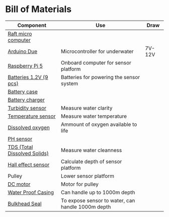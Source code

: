 # Bill of Materials

|Component|Use|Draw|
|-|-|-|
[Raft micro computer](https://docs.arduino.cc/hardware/due/)||
|[Arduino Due](https://www.amazon.se/Arduino-AG-utvecklingskort-Due-A000062/dp/B08933P95J?source=ps-sl-shoppingads-lpcontext&ref_=fplfs&psc=1&smid=ANU9KP01APNAG)|Microcontroller for underwater|7V-12V|
[Raspberry Pi 5](https://se.farnell.com/raspberry-pi/rpi5-8gb-single/rpi-5-board-2-4ghz-8gb-arm-cortex/dp/4256000)|Onboard computer for sensor platform||
[Batteries 1.2V (9 pcs)](https://www.digikey.se/sv/products/detail/energizer-battery-company/NH15BP-8/4477694)|Batteries for powering the sensor system||
[Battery case](https://www.digikey.se/sv/products/detail/mpd-memory-protection-devices/BH28AAW/2439344)|||
[Battery charger](https://www.digikey.se/sv/products/detail/sparkfun-electronics/16718/16915572)|||
[Turbidity sensor](https://se.farnell.com/seeed-studio/101020752/turbidity-sensor-board-arduino/dp/4007740)|Measure water clarity||
[Temperature sensor](https://se.farnell.com/dfrobot/dfr0198/temp-sensor-probe-6mm-x-35mm-ss/dp/3517904)|Measure water temperature||
[Dissolved oxygen](https://se.farnell.com/dfrobot/sen0237-a/dev-kit-analog-dissolved-oxygen/dp/3517931)|Ammount of oxygen available to life||
[PH sensor](https://se.farnell.com/dfrobot/sen0169/anal-ph-sensor-meter-pro-kit-arduino/dp/3517876)||
|[TDS (Total Dissolved Solids)](https://se.farnell.com/dfrobot/sen0244/analogue-tds-sensor-meter-kit/dp/3517934)|Measure water cleanness||
|[Hall effect sensor](https://www.electrokit.com/tlv49645-sip-3-hall-effektsensor-digital?gad_source=1&gad_campaignid=17338847491&gbraid=0AAAAAD_OrGN7ekLvdRKENoxCQ38xOgkfL&gclid=CjwKCAjwiY_GBhBEEiwAFaghvvtc5-3xuZx12bOuwTdUgIruGaBNhWvSB5BtiQO6VNAnJ_LaX2MxmBoCMSQQAvD_BwE) |Calculate depth of sensor platform||
|Pulley|Lower sensor platform||
|[DC motor](https://www.biltema.se/bil---mc/lasta-och-dra/transporttillbehor/elektriska-vinschar/elvinsch-12-v-907-kg-2000042426?utm_source=google&utm_medium=cpc&utm_campaign=p-shopping-LIA-mid&gad_source=1&gad_campaignid=1603792037&gbraid=0AAAAADowiYi8V4ggsYYD4R_vxDRMR9FQR&gclid=Cj0KCQjwoP_FBhDFARIsANPG24PgOhgRuM1j2egWvMcDXaO6lrkzRsuYV2femD6pD6_SUT8Prufzs9IaAtKREALw_wcB)|Motor for pulley||
|[Water Proof Casing](https://bluerobotics.com/store/watertight-enclosures/wte-vp/)|Can handle up to 1000m depth||
|[Bulkhead Seal](https://bluerobotics.com/store/cables-connectors/penetrators/wlp-vp/)|To expose sensor to water, can handle 1000m depth||
